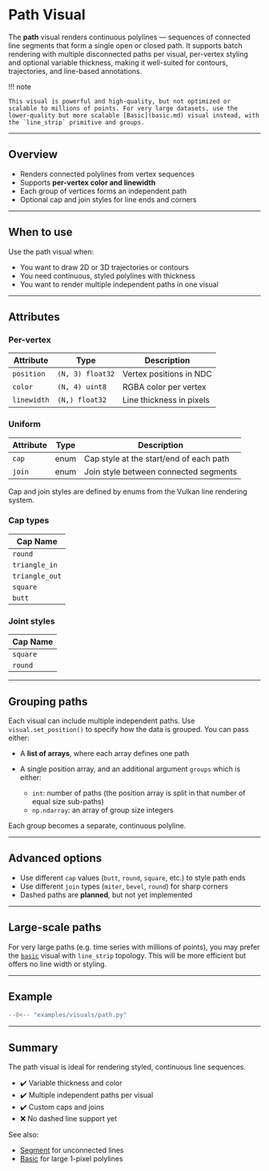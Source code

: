 # Path Visual

The **path** visual renders continuous polylines — sequences of connected line segments that form a single open or closed path. It supports batch rendering with multiple disconnected paths per visual, per-vertex styling and optional variable thickness, making it well-suited for contours, trajectories, and line-based annotations.

!!! note

    This visual is powerful and high-quality, but not optimized or scalable to millions of points. For very large datasets, use the lower-quality but more scalable [Basic](basic.md) visual instead, with the `line_strip` primitive and groups.

---

## Overview

- Renders connected polylines from vertex sequences
- Supports **per-vertex color and linewidth**
- Each group of vertices forms an independent path
- Optional cap and join styles for line ends and corners

---

## When to use

Use the path visual when:
- You want to draw 2D or 3D trajectories or contours
- You need continuous, styled polylines with thickness
- You want to render multiple independent paths in one visual

---

## Attributes

### Per-vertex

| Attribute   | Type             | Description                          |
|-------------|------------------|--------------------------------------|
| `position`  | `(N, 3) float32` | Vertex positions in NDC              |
| `color`     | `(N, 4) uint8`   | RGBA color per vertex                |
| `linewidth` | `(N,) float32`   | Line thickness in pixels             |

### Uniform

| Attribute | Type | Description                                   |
|-----------|------|-----------------------------------------------|
| `cap`     | enum | Cap style at the start/end of each path       |
| `join`    | enum | Join style between connected segments         |

Cap and join styles are defined by enums from the Vulkan line rendering system.


### Cap types

| Cap Name       |
|----------------|
| `round`        |
| `triangle_in`  |
| `triangle_out` |
| `square`       |
| `butt`         |


### Joint styles

| Cap Name       |
|----------------|
| `square`       |
| `round`        |


---

## Grouping paths

Each visual can include multiple independent paths. Use `visual.set_position()` to specify how the data is grouped. You can pass either:

* A **list of arrays**, where each array defines one path
* A single position array, and an additional argument `groups` which is either:

  * `int`: number of paths (the position array is split in that number of equal size sub-paths)
  * `np.ndarray`: an array of group size integers

Each group becomes a separate, continuous polyline.

---

## Advanced options

* Use different `cap` values (`butt`, `round`, `square`, etc.) to style path ends
* Use different `join` types (`miter`, `bevel`, `round`) for sharp corners
* Dashed paths are **planned**, but not yet implemented

---

## Large-scale paths

For very large paths (e.g. time series with millions of points), you may prefer the [`basic`](basic.md) visual with `line_strip` topology. This will be more efficient but offers no line width or styling.

---

## Example

```python
--8<-- "examples/visuals/path.py"
```

---

## Summary

The path visual is ideal for rendering styled, continuous line sequences.

* ✔️ Variable thickness and color
* ✔️ Multiple independent paths per visual
* ✔️ Custom caps and joins
* ❌ No dashed line support yet

See also:

* [Segment](segment.md) for unconnected lines
* [Basic](basic.md) for large 1-pixel polylines
